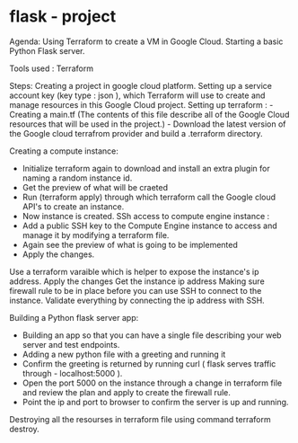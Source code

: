 # flask - project
Agenda:
Using Terraform to create a VM in Google Cloud.
Starting a basic Python Flask server.

Tools used :
Terraform

Steps:
Creating a project in google cloud platform.
Setting up a service account key (key type : json ), which Terraform will use to create and manage resources in this Google Cloud project.
  Setting up terraform :
    - Creating a main.tf (The contents of this file describe all of the Google Cloud resources that will be used in the project.)
    - Download the latest version of the Google cloud terrafrom provider and build a .terraform directory.

Creating a compute instance:
  - Initialize terraform again to download and install an extra plugin for naming a random instance id.
  - Get the preview of what will be craeted
  - Run (terraform apply) through which terraform call the Google cloud API's to create an instance.
  - Now instance is created.
SSh access to compute engine instance :
  - Add a public SSH key to the Compute Engine instance to access and manage it by modifying a terraform file.
  - Again see the preview of what is going to be implemented
  - Apply the changes.

Use a terraform varaible which is helper to expose the instance's ip address.
Apply the changes 
Get the instance ip address
Making sure firewall rule to be in place before you can use SSH to connect to the instance.
Validate everything by connecting the ip address with SSH.

Building a Python flask server app:
- Building an app so that you can have a single file describing your web server and test endpoints.
- Adding a new python file with a greeting and running it
- Confirm the greeting is returned by running curl ( flask serves traffic through - localhost:5000 ).
- Open the port 5000 on the instance through a change in terraform file and review the plan and apply to create the firewall rule.
- Point the ip and port to browser to confirm the server is up and running.

Destroying all the resourses in terraform file using command terraform destroy.


    
    
